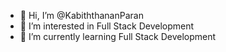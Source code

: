 - 👋 Hi, I’m @KabiththananParan
- 👀 I’m interested in Full Stack Development
- 🌱 I’m currently learning Full Stack Development
<!---
KabiththananParan/KabiththananParan is a ✨ special ✨ repository because its `README.md` (this file) appears on your GitHub profile.
You can click the Preview link to take a look at your changes.
--->
